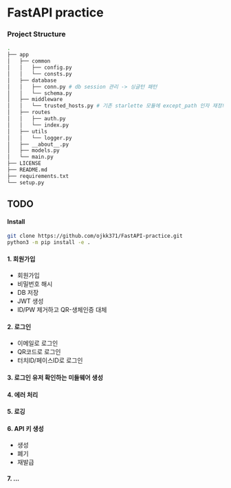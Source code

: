 # FastAPI practice

### Project Structure
```bash
.
├── app
│   ├── common
│   │   ├── config.py
│   │   └── consts.py
│   ├── database
│   │   ├── conn.py	# db session 관리 -> 싱글턴 패턴
│   │   └── schema.py
│   ├── middleware
│   │   └── trusted_hosts.py # 기존 starlette 모듈에 except_path 인자 재정의, aws 대비
│   ├── routes
│   │   ├── auth.py
│   │   └── index.py
│   ├── utils
│   │   └── logger.py
│   ├── __about__.py
│   ├── models.py
│   └── main.py
├── LICENSE
├── README.md
├── requirements.txt
└── setup.py
```

## TODO
#### Install
```bash
git clone https://github.com/ojkk371/FastAPI-practice.git
python3 -m pip install -e .
```

#### 1. 회원가입
- 회원가입
- 비밀번호 해시
- DB 저장
- JWT 생성
- ID/PW 제거하고 QR-생체인증 대체


#### 2. 로그인
- 이메일로 로그인
- QR코드로 로그인
- 터치ID/페이스ID로 로그인

#### 3. 로그인 유저 확인하는 미들웨어 생성
#### 4. 에러 처리
#### 5. 로깅
#### 6. API 키 생성
- 생성
- 폐기
- 재발급

#### 7. ...
